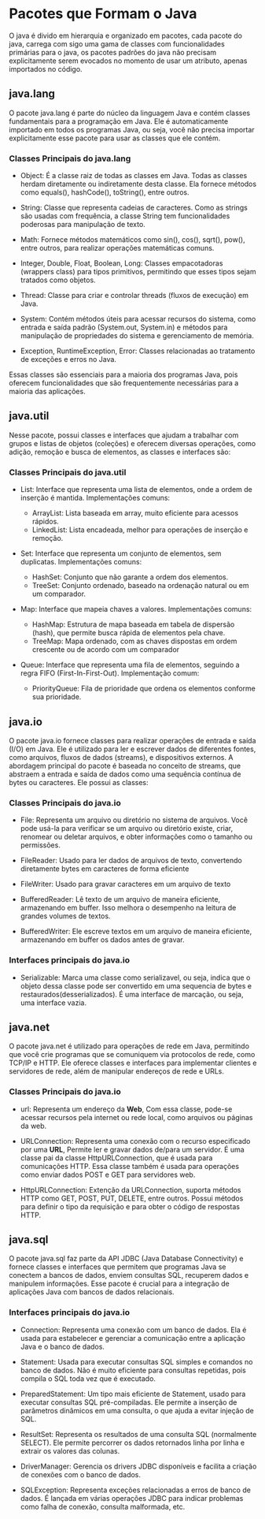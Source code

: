 # Pacotes que Formam o Java

O java é divido em hierarquia e organizado em pacotes, cada pacote do java, carrega com sigo uma gama de classes com funcionalidades primárias para o java, os pacotes padrões do java não precisam explicitamente serem evocados no momento de usar um atributo, apenas importados no código.

## java.lang

O pacote java.lang é parte do núcleo da linguagem Java e contém classes fundamentais para a programação em Java. Ele é automaticamente importado em todos os programas Java, ou seja, você não precisa importar explicitamente esse pacote para usar as classes que ele contém.

### Classes Principais do java.lang

- Object: É a classe raiz de todas as classes em Java. Todas as classes herdam diretamente ou indiretamente desta classe. Ela fornece métodos como equals(), hashCode(), toString(), entre outros.

- String: Classe que representa cadeias de caracteres. Como as strings são usadas com frequência, a classe String tem funcionalidades poderosas para manipulação de texto.

- Math: Fornece métodos matemáticos como sin(), cos(), sqrt(), pow(), entre outros, para realizar operações matemáticas comuns.

- Integer, Double, Float, Boolean, Long: Classes empacotadoras (wrappers class) para tipos primitivos, permitindo que esses tipos sejam tratados como objetos.

- Thread: Classe para criar e controlar threads (fluxos de execução) em Java.

- System: Contém métodos úteis para acessar recursos do sistema, como entrada e saída padrão (System.out, System.in) e métodos para manipulação de propriedades do sistema e gerenciamento de memória.

- Exception, RuntimeException, Error: Classes relacionadas ao tratamento de exceções e erros no Java.

Essas classes são essenciais para a maioria dos programas Java, pois oferecem funcionalidades que são frequentemente necessárias para a maioria das aplicações.

## java.util

Nesse pacote, possui classes e interfaces que ajudam a trabalhar com grupos e listas de objetos (coleções) e oferecem diversas operações, como adição, remoção e busca de elementos, as classes e interfaces são: 

### Classes Principais do java.util

- List: Interface que representa uma lista de elementos, onde a ordem de inserção é mantida. Implementações comuns:

    - ArrayList: Lista baseada em array, muito eficiente para acessos rápidos.
    - LinkedList: Lista encadeada, melhor para operações de inserção e remoção.

- Set: Interface que representa um conjunto de elementos, sem duplicatas. Implementações comuns:
    - HashSet: Conjunto que não garante a ordem dos elementos.
    - TreeSet: Conjunto ordenado, baseado na ordenação natural ou em um comparador.

- Map: Interface que mapeia chaves a valores. Implementações comuns:

    - HashMap: Estrutura de mapa baseada em tabela de dispersão (hash), que permite busca rápida de elementos pela chave.
    - TreeMap: Mapa ordenado, com as chaves dispostas em ordem crescente ou de acordo com um comparador

- Queue: Interface que representa uma fila de elementos, seguindo a regra FIFO (First-In-First-Out). Implementação comum:
    - PriorityQueue: Fila de prioridade que ordena os elementos conforme sua prioridade.

## java.io

O pacote java.io fornece classes para realizar operações de entrada e saída (I/O) em Java. Ele é utilizado para ler e escrever dados de diferentes fontes, como arquivos, fluxos de dados (streams), e dispositivos externos. A abordagem principal do pacote é baseada no conceito de streams, que abstraem a entrada e saída de dados como uma sequência contínua de bytes ou caracteres. Ele possui as classes:

### Classes Principais do java.io

- File: Representa um arquivo ou diretório no sistema de arquivos. Você pode usá-la para verificar se um arquivo ou diretório existe, criar, renomear ou deletar arquivos, e obter informações como o tamanho ou permissões.

- FileReader: Usado para ler dados de arquivos de texto, convertendo diretamente bytes em caracteres de forma eficiente

- FileWriter: Usado para gravar caracteres em um arquivo de texto

- BufferedReader: Lê texto de um arquivo de maneira eficiente, armazenando em buffer. Isso melhora o desempenho na leitura de grandes volumes de textos. 

- BufferedWriter: Ele escreve textos em um arquivo de maneira eficiente, armazenando em buffer os dados antes de gravar.

### Interfaces principais do java.io

- Serializable: Marca uma classe como serializavel, ou seja, indica que o objeto dessa classe pode ser convertido em uma sequencia de bytes e restaurados(desserializados). É uma interface de marcação, ou seja, uma interface vazia.

## java.net

O pacote java.net é utilizado para operações de rede em Java, permitindo que você crie programas que se comuniquem via protocolos de rede, como TCP/IP e HTTP. Ele oferece classes e interfaces para implementar clientes e servidores de rede, além de manipular endereços de rede e URLs.

### Classes Principais do java.io

- url: Representa um endereço da **Web**, Com essa classe, pode-se acessar recursos pela internet ou rede local, como arquivos ou páginas da web.

- URLConnection: Representa uma conexão com o recurso especificado por uma **URL**, Permite ler e gravar dados de/para um servidor. É uma classe pai da classe HttpURLConnection, que é usada para comunicações HTTP. Essa classe também é usada para operações como enviar dados POST e GET para servidores web.

- HttpURLConnection: Extenção da URLConnection, suporta métodos HTTP como GET, POST, PUT, DELETE, entre outros. Possui métodos para definir o tipo da requisição e para obter o código de respostas HTTP.

## java.sql

O pacote java.sql faz parte da API JDBC (Java Database Connectivity) e fornece classes e interfaces que permitem que programas Java se conectem a bancos de dados, enviem consultas SQL, recuperem dados e manipulem informações. Esse pacote é crucial para a integração de aplicações Java com bancos de dados relacionais.

### Interfaces principais do java.io

- Connection: Representa uma conexão com um banco de dados. Ela é usada para estabelecer e gerenciar a comunicação entre a aplicação Java e o banco de dados.

- Statement: Usada para executar consultas SQL simples e comandos no banco de dados. Não é muito eficiente para consultas repetidas, pois compila o SQL toda vez que é executado.

- PreparedStatement: Um tipo mais eficiente de Statement, usado para executar consultas SQL pré-compiladas. Ele permite a inserção de parâmetros dinâmicos em uma consulta, o que ajuda a evitar injeção de SQL.

- ResultSet: Representa os resultados de uma consulta SQL (normalmente SELECT). Ele permite percorrer os dados retornados linha por linha e extrair os valores das colunas.

- DriverManager: Gerencia os drivers JDBC disponíveis e facilita a criação de conexões com o banco de dados.

- SQLException: Representa exceções relacionadas a erros de banco de dados. É lançada em várias operações JDBC para indicar problemas como falha de conexão, consulta malformada, etc.
